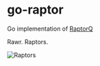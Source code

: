 go-raptor
=========

Go implementation of [RaptorQ](https://datatracker.ietf.org/doc/rfc6330/?include_text=1)

Rawr. Raptors. 

![Raptors](http://www.rareresource.com/photos/dinosaur-gallery/Velociraptor_6001.jpg)

